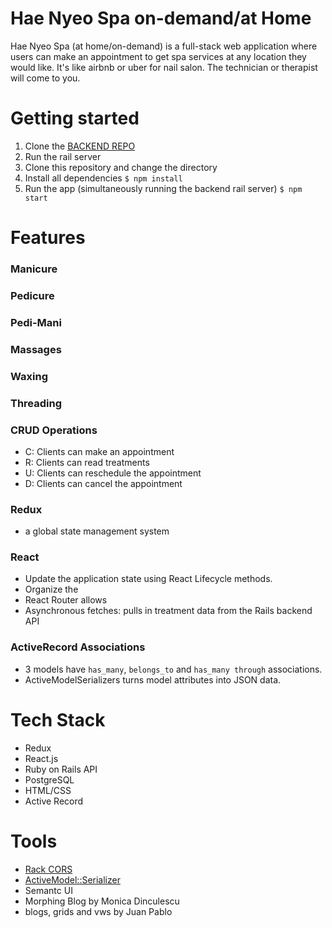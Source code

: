 # Hae Nyeo Spa on-demand/at Home
Hae Nyeo Spa (at home/on-demand) is a full-stack web application where users can make an appointment to get spa services at any location they would like. It's like airbnb or uber for nail salon. The technician or therapist will come to you.

# Getting started
1. Clone the [BACKEND REPO](https://github.com/labradorescence/Hae-Nyeo-Spa-on-Demand-backend)
2. Run the rail server
3. Clone this repository and change the directory
4. Install all dependencies
  `$ npm install`
5. Run the app (simultaneously running the backend rail server)
  `$ npm start`

# Features

### Manicure
### Pedicure
### Pedi-Mani
### Massages
### Waxing
### Threading

### CRUD Operations
* C: Clients can make an appointment
* R: Clients can read treatments
* U: Clients can reschedule the appointment
* D: Clients can cancel the appointment

### Redux
* a global state management system

### React
* Update the application state using React Lifecycle methods.
* Organize the 
* React Router allows 
* Asynchronous fetches: pulls in treatment data from the Rails backend API

### ActiveRecord Associations
* 3 models have `has_many`, `belongs_to` and `has_many through` associations.
* ActiveModelSerializers turns model attributes into JSON data.

# Tech Stack
* Redux
* React.js
* Ruby on Rails API
* PostgreSQL
* HTML/CSS
* Active Record

# Tools
* [Rack CORS](https://github.com/cyu/rack-cors)
* [ActiveModel::Serializer](https://github.com/rails-api/active_model_serializers)
* Semantc UI
* Morphing Blog by Monica Dinculescu
* blogs, grids and vws by Juan Pablo
